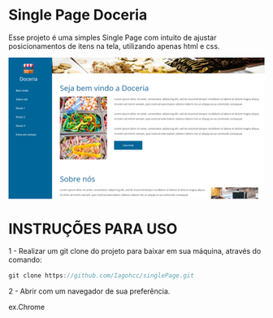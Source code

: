 # Single Page Doceria

Esse projeto é uma simples Single Page com intuito de ajustar posicionamentos de itens na tela, utilizando apenas html e css.

<img src="./img/SinglePageReadme.png">

# INSTRUÇÕES PARA USO

1 - Realizar um git clone do projeto para baixar em sua máquina, através do comando:

```javascript
git clone https://github.com/Iagohcc/singlePage.git
```

2 - Abrir com um navegador de sua preferência.

ex.Chrome
